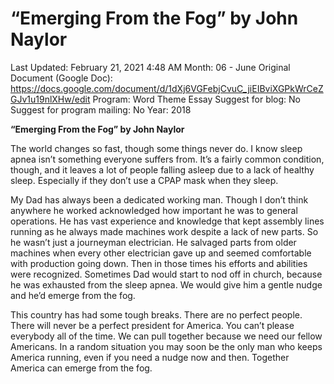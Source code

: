 # “Emerging From the Fog” by John Naylor

Last Updated: February 21, 2021 4:48 AM
Month: 06 - June
Original Document (Google Doc): https://docs.google.com/document/d/1dXj6VGFebjCvuC_jiEIBviXGPkWrCeZGJv1u19nlXHw/edit
Program: Word Theme Essay
Suggest for blog: No
Suggest for program mailing: No
Year: 2018

**“Emerging From the Fog” by John Naylor**

The world changes so fast, though some things never do. I know sleep apnea isn’t something everyone suffers from. It’s a fairly common condition, though, and it leaves a lot of people falling asleep due to a lack of healthy sleep. Especially if they don’t use a CPAP mask when they sleep.

My Dad has always been a dedicated working man. Though I don’t think anywhere he worked acknowledged how important he was to general operations. He has vast experience and knowledge that kept assembly lines running as he always made machines work despite a lack of new parts. So he wasn’t just a journeyman electrician. He salvaged parts from older machines when every other electrician gave up and seemed comfortable with production going down. Then in those times his efforts and abilities were recognized. Sometimes Dad would start to nod off in church, because he was exhausted from the sleep apnea. We would give him a gentle nudge and he’d emerge from the fog.

This country has had some tough breaks. There are no perfect people. There will never be a perfect president for America. You can’t please everybody all of the time. We can pull together because we need our fellow Americans. In a random situation you may soon be the only man who keeps America running, even if you need a nudge now and then. Together America can emerge from the fog.